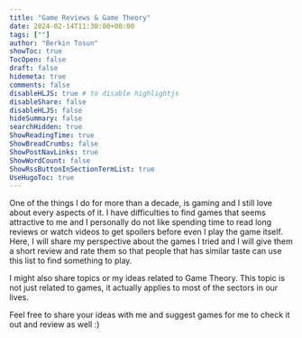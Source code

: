 ```yaml
---
title: "Game Reviews & Game Theory"
date: 2024-02-14T11:30:00+00:00
tags: [""]
author: "Berkin Tosun"
showToc: true
TocOpen: false
draft: false
hidemeta: true
comments: false
disableHLJS: true # to disable highlightjs
disableShare: false
disableHLJS: false
hideSummary: false
searchHidden: true
ShowReadingTime: true
ShowBreadCrumbs: false
ShowPostNavLinks: true
ShowWordCount: false
ShowRssButtonInSectionTermList: true
UseHugoToc: true
---
```

One of the things I do for more than a decade, is gaming and I still love about every aspects of it. I have difficulties to find games that seems attractive to me and I personally do not like spending time to read long reviews or watch videos to get spoilers before even I play the game itself. Here, I will share my perspective about the games I tried and I will give them a short review and rate them so that people that has similar taste can use this list to find something to play.

I might also share topics or my ideas related to Game Theory. This topic is not just related to games, it actually applies to most of the sectors in our lives.

Feel free to share your ideas with me and suggest games for me to check it out and review as well :)